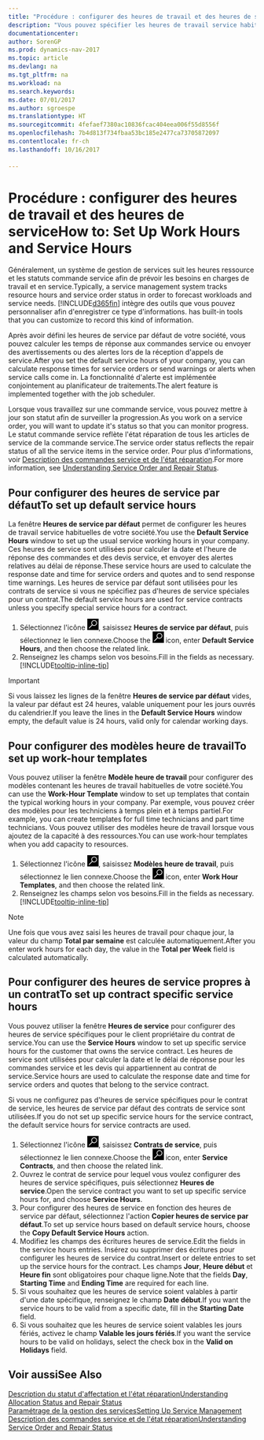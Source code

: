 ```yaml
---
title: "Procédure : configurer des heures de travail et des heures de service"
description: "Vous pouvez spécifier les heures de travail service habituelles de votre société. Ces heures de service sont utilisées pour calculer la date et l'heure de réponse des commandes et des devis service, et envoyer des alertes relatives au délai de réponse."
documentationcenter: 
author: SorenGP
ms.prod: dynamics-nav-2017
ms.topic: article
ms.devlang: na
ms.tgt_pltfrm: na
ms.workload: na
ms.search.keywords: 
ms.date: 07/01/2017
ms.author: sgroespe
ms.translationtype: HT
ms.sourcegitcommit: 4fefaef7380ac10836fcac404eea006f55d8556f
ms.openlocfilehash: 7b4d813f734fbaa53bc185e2477ca73705872097
ms.contentlocale: fr-ch
ms.lasthandoff: 10/16/2017

---
```

# <a name="how-to-set-up-work-hours-and-service-hours"></a><span data-ttu-id="4ed47-104">Procédure : configurer des heures de travail et des heures de service</span><span class="sxs-lookup"><span data-stu-id="4ed47-104">How to: Set Up Work Hours and Service Hours</span></span>
<span data-ttu-id="4ed47-105">Généralement, un système de gestion de services suit les heures ressource et les statuts commande service afin de prévoir les besoins en charges de travail et en service.</span><span class="sxs-lookup"><span data-stu-id="4ed47-105">Typically, a service management system tracks resource hours and service order status in order to forecast workloads and service needs.</span></span> [!INCLUDE[d365fin](includes/d365fin_md.md)]<span data-ttu-id="4ed47-106"> intègre des outils que vous pouvez personnaliser afin d'enregistrer ce type d'informations.</span><span class="sxs-lookup"><span data-stu-id="4ed47-106"> has built-in tools that you can customize to record this kind of information.</span></span>  
  
<span data-ttu-id="4ed47-107">Après avoir défini les heures de service par défaut de votre société, vous pouvez calculer les temps de réponse aux commandes service ou envoyer des avertissements ou des alertes lors de la réception d'appels de service.</span><span class="sxs-lookup"><span data-stu-id="4ed47-107">After you set the default service hours of your company, you can calculate response times for service orders or send warnings or alerts when service calls come in.</span></span> <span data-ttu-id="4ed47-108">La fonctionnalité d'alerte est implémentée conjointement au planificateur de traitements.</span><span class="sxs-lookup"><span data-stu-id="4ed47-108">The alert feature is implemented together with the job scheduler.</span></span>   
  
<span data-ttu-id="4ed47-109">Lorsque vous travaillez sur une commande service, vous pouvez mettre à jour son statut afin de surveiller la progression.</span><span class="sxs-lookup"><span data-stu-id="4ed47-109">As you work on a service order, you will want to update it's status so that you can monitor progress.</span></span> <span data-ttu-id="4ed47-110">Le statut commande service reflète l'état réparation de tous les articles de service de la commande service.</span><span class="sxs-lookup"><span data-stu-id="4ed47-110">The service order status reflects the repair status of all the service items in the service order.</span></span> <span data-ttu-id="4ed47-111">Pour plus d'informations, voir [Description des commandes service et de l'état réparation](service-order-repair-status.md).</span><span class="sxs-lookup"><span data-stu-id="4ed47-111">For more information, see [Understanding Service Order and Repair Status](service-order-repair-status.md).</span></span> 

## <a name="to-set-up-default-service-hours"></a><span data-ttu-id="4ed47-112">Pour configurer des heures de service par défaut</span><span class="sxs-lookup"><span data-stu-id="4ed47-112">To set up default service hours</span></span>  
<span data-ttu-id="4ed47-113">La fenêtre **Heures de service par défaut** permet de configurer les heures de travail service habituelles de votre société.</span><span class="sxs-lookup"><span data-stu-id="4ed47-113">You use the **Default Service Hours** window to set up the usual service working hours in your company.</span></span> <span data-ttu-id="4ed47-114">Ces heures de service sont utilisées pour calculer la date et l'heure de réponse des commandes et des devis service, et envoyer des alertes relatives au délai de réponse.</span><span class="sxs-lookup"><span data-stu-id="4ed47-114">These service hours are used to calculate the response date and time for service orders and quotes and to send response time warnings.</span></span> <span data-ttu-id="4ed47-115">Les heures de service par défaut sont utilisées pour les contrats de service si vous ne spécifiez pas d'heures de service spéciales pour un contrat.</span><span class="sxs-lookup"><span data-stu-id="4ed47-115">The default service hours are used for service contracts unless you specify special service hours for a contract.</span></span>  
  
1. <span data-ttu-id="4ed47-116">Sélectionnez l'icône ![Page ou état pour la recherche](media/ui-search/search_small.png "Page ou état pour la recherche"), saisissez **Heures de service par défaut**, puis sélectionnez le lien connexe.</span><span class="sxs-lookup"><span data-stu-id="4ed47-116">Choose the ![Search for Page or Report](media/ui-search/search_small.png "Search for Page or Report icon") icon, enter **Default Service Hours**, and then choose the related link.</span></span>  
2. <span data-ttu-id="4ed47-117">Renseignez les champs selon vos besoins.</span><span class="sxs-lookup"><span data-stu-id="4ed47-117">Fill in the fields as necessary.</span></span> [!INCLUDE[tooltip-inline-tip](includes/tooltip-inline-tip_md.md)]  
  
> [!IMPORTANT]  
>  <span data-ttu-id="4ed47-118">Si vous laissez les lignes de la fenêtre **Heures de service par défaut** vides, la valeur par défaut est 24 heures, valable uniquement pour les jours ouvrés du calendrier.</span><span class="sxs-lookup"><span data-stu-id="4ed47-118">If you leave the lines in the **Default Service Hours** window empty, the default value is 24 hours, valid only for calendar working days.</span></span>  
  
## <a name="to-set-up-work-hour-templates"></a><span data-ttu-id="4ed47-119">Pour configurer des modèles heure de travail</span><span class="sxs-lookup"><span data-stu-id="4ed47-119">To set up work-hour templates</span></span>
<span data-ttu-id="4ed47-120">Vous pouvez utiliser la fenêtre **Modèle heure de travail** pour configurer des modèles contenant les heures de travail habituelles de votre société.</span><span class="sxs-lookup"><span data-stu-id="4ed47-120">You can use the **Work-Hour Template** window to set up templates that contain the typical working hours in your company.</span></span> <span data-ttu-id="4ed47-121">Par exemple, vous pouvez créer des modèles pour les techniciens à temps plein et à temps partiel.</span><span class="sxs-lookup"><span data-stu-id="4ed47-121">For example, you can create templates for full time technicians and part time technicians.</span></span> <span data-ttu-id="4ed47-122">Vous pouvez utiliser des modèles heure de travail lorsque vous ajoutez de la capacité à des ressources.</span><span class="sxs-lookup"><span data-stu-id="4ed47-122">You can use work-hour templates when you add capacity to resources.</span></span>  
  
1. <span data-ttu-id="4ed47-123">Sélectionnez l'icône ![Page ou état pour la recherche](media/ui-search/search_small.png "Page ou état pour la recherche"), saisissez **Modèles heure de travail**, puis sélectionnez le lien connexe.</span><span class="sxs-lookup"><span data-stu-id="4ed47-123">Choose the ![Search for Page or Report](media/ui-search/search_small.png "Search for Page or Report icon") icon, enter **Work Hour Templates**, and then choose the related link.</span></span>  
2. <span data-ttu-id="4ed47-124">Renseignez les champs selon vos besoins.</span><span class="sxs-lookup"><span data-stu-id="4ed47-124">Fill in the fields as necessary.</span></span> [!INCLUDE[tooltip-inline-tip](includes/tooltip-inline-tip_md.md)]  
  
> [!Note]
> <span data-ttu-id="4ed47-125">Une fois que vous avez saisi les heures de travail pour chaque jour, la valeur du champ **Total par semaine** est calculée automatiquement.</span><span class="sxs-lookup"><span data-stu-id="4ed47-125">After you enter work hours for each day, the value in the **Total per Week** field is calculated automatically.</span></span>  

## <a name="to-set-up-contract-specific-service-hours"></a><span data-ttu-id="4ed47-126">Pour configurer des heures de service propres à un contrat</span><span class="sxs-lookup"><span data-stu-id="4ed47-126">To set up contract specific service hours</span></span>  
<span data-ttu-id="4ed47-127">Vous pouvez utiliser la fenêtre **Heures de service** pour configurer des heures de service spécifiques pour le client propriétaire du contrat de service.</span><span class="sxs-lookup"><span data-stu-id="4ed47-127">You can use the **Service Hours** window to set up specific service hours for the customer that owns the service contract.</span></span> <span data-ttu-id="4ed47-128">Les heures de service sont utilisées pour calculer la date et le délai de réponse pour les commandes service et les devis qui appartiennent au contrat de service.</span><span class="sxs-lookup"><span data-stu-id="4ed47-128">Service hours are used to calculate the response date and time for service orders and quotes that belong to the service contract.</span></span>  
  
<span data-ttu-id="4ed47-129">Si vous ne configurez pas d'heures de service spécifiques pour le contrat de service, les heures de service par défaut des contrats de service sont utilisées.</span><span class="sxs-lookup"><span data-stu-id="4ed47-129">If you do not set up specific service hours for the service contract, the default service hours for service contracts are used.</span></span>  
  
1. <span data-ttu-id="4ed47-130">Sélectionnez l'icône ![Page ou état pour la recherche](media/ui-search/search_small.png "Page ou état pour la recherche"), saisissez **Contrats de service**, puis sélectionnez le lien connexe.</span><span class="sxs-lookup"><span data-stu-id="4ed47-130">Choose the ![Search for Page or Report](media/ui-search/search_small.png "Search for Page or Report icon") icon, enter **Service Contracts**, and then choose the related link.</span></span>  
2. <span data-ttu-id="4ed47-131">Ouvrez le contrat de service pour lequel vous voulez configurer des heures de service spécifiques, puis sélectionnez **Heures de service**.</span><span class="sxs-lookup"><span data-stu-id="4ed47-131">Open the service contract you want to set up specific service hours for, and choose **Service Hours**.</span></span>  
4. <span data-ttu-id="4ed47-132">Pour configurer des heures de service en fonction des heures de service par défaut, sélectionnez l'action **Copier heures de service par défaut**.</span><span class="sxs-lookup"><span data-stu-id="4ed47-132">To set up service hours based on default service hours, choose the **Copy Default Service Hours** action.</span></span>  
5. <span data-ttu-id="4ed47-133">Modifiez les champs des écritures heures de service.</span><span class="sxs-lookup"><span data-stu-id="4ed47-133">Edit the fields in the service hours entries.</span></span> <span data-ttu-id="4ed47-134">Insérez ou supprimer des écritures pour configurer les heures de service du contrat.</span><span class="sxs-lookup"><span data-stu-id="4ed47-134">Insert or delete entries to set up the service hours for the contract.</span></span> <span data-ttu-id="4ed47-135">Les champs **Jour**, **Heure début** et **Heure fin** sont obligatoires pour chaque ligne.</span><span class="sxs-lookup"><span data-stu-id="4ed47-135">Note that the fields **Day**, **Starting Time** and **Ending Time** are required for each line.</span></span>  
6. <span data-ttu-id="4ed47-136">Si vous souhaitez que les heures de service soient valables à partir d'une date spécifique, renseignez le champ **Date début**.</span><span class="sxs-lookup"><span data-stu-id="4ed47-136">If you want the service hours to be valid from a specific date, fill in the **Starting Date** field.</span></span>  
7. <span data-ttu-id="4ed47-137">Si vous souhaitez que les heures de service soient valables les jours fériés, activez le champ **Valable les jours fériés**.</span><span class="sxs-lookup"><span data-stu-id="4ed47-137">If you want the service hours to be valid on holidays, select the check box in the **Valid on Holidays** field.</span></span>  

## <a name="see-also"></a><span data-ttu-id="4ed47-138">Voir aussi</span><span class="sxs-lookup"><span data-stu-id="4ed47-138">See Also</span></span>  
[<span data-ttu-id="4ed47-139">Description du statut d'affectation et l'état réparation</span><span class="sxs-lookup"><span data-stu-id="4ed47-139">Understanding Allocation Status and Repair Status</span></span>](service-allocation-status-and-repair-status.md)  
[<span data-ttu-id="4ed47-140">Paramétrage de la gestion des services</span><span class="sxs-lookup"><span data-stu-id="4ed47-140">Setting Up Service Management</span></span>](service-setup-service.md)  
[<span data-ttu-id="4ed47-141">Description des commandes service et de l'état réparation</span><span class="sxs-lookup"><span data-stu-id="4ed47-141">Understanding Service Order and Repair Status</span></span>](service-order-repair-status.md)  

